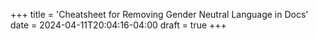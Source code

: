 +++
title = 'Cheatsheet for Removing Gender Neutral Language in Docs'
date = 2024-04-11T20:04:16-04:00
draft = true
+++

